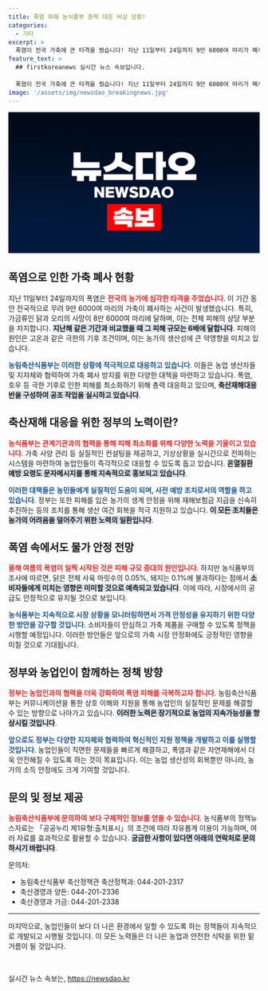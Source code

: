 ```yaml
---
title: 폭염 피해 농식품부 총력 대응 비상 상황!
categories:
  - 기타
excerpt: >
  폭염이 전국 가축에 큰 타격을 줬습니다! 지난 11일부터 24일까지 9만 6000여 마리가 폐사하며 지난해의 6배에 달하는 참사가 벌어졌습니다. 농림축산식품부는 즉각적인 대응에 나섰습니다. 그 영향과 대책을 살펴보세요!
feature_text: >
  ## firstkoreanews 실시간 뉴스 속보입니다.

  폭염이 전국 가축에 큰 타격을 줬습니다! 지난 11일부터 24일까지 9만 6000여 마리가 폐사하며 지난해의 6배에 달하는 참사가 벌어졌습니다. 농림축산식품부는 즉각적인 대응에 나섰습니다. 그 영향과 대책을 살펴보세요!
image: '/assets/img/newsdao_breakingnews.jpg'
---
```


<p><img src="/assets/img/newsdao_breakingnews.jpg" alt="firstkoreanews 속보" /></p>

<h2 data-ke-size="size26">폭염으로 인한 가축 폐사 현황</h2>

<p data-ke-size="size16">지난 11일부터 24일까지의 폭염은 <b><span style="color: #ee2323;">전국의 농가에 심각한 타격을 주었습니다</span></b>. 이 기간 동안 전국적으로 무려 9만 6000여 마리의 가축이 폐사하는 사건이 발생했습니다. 특히, 가금류인 닭과 오리의 사망이 8만 6000여 마리에 달하며, 이는 전체 피해의 상당 부분을 차지합니다. <b><span style="background-color: #21538527;">지난해 같은 기간과 비교했을 때 그 피해 규모는 6배에 달합니다</span></b>. 피해의 원인은 고온과 같은 극한의 기후 조건이며, 이는 농가의 생산성에 큰 악영향을 미치고 있습니다.</p>

<p data-ke-size="size16"><b><span style="color: #1a5490;">농림축산식품부는 이러한 상황에 적극적으로 대응하고 있습니다</span></b>. 이들은 농업 생산자들 및 지자체와 협력하여 가축 폐사 방지를 위한 다양한 대책을 마련하고 있습니다. 폭염, 호우 등 극한 기후로 인한 피해를 최소화하기 위해 총력 대응하고 있으며, <b><span style="background-color: #21538527;">축산재해대응반을 구성하여 공조 작업을 실시하고 있습니다</span></b>.</p>

<h2 data-ke-size="size26">축산재해 대응을 위한 정부의 노력이란?</h2>

<p data-ke-size="size16"><b><span style="color: #ee2323;">농식품부는 관계기관과의 협력을 통해 피해 최소화를 위해 다양한 노력을 기울이고 있습니다</span></b>. 가축 사양 관리 등 실질적인 컨설팅을 제공하고, 기상상황을 실시간으로 전파하는 시스템을 마련하여 농업인들이 즉각적으로 대응할 수 있도록 돕고 있습니다. <b><span style="background-color: #21538527;">온열질환 예방 요령도 문자메시지를 통해 지속적으로 홍보되고 있습니다</span></b>.</p>

<p data-ke-size="size16"><b><span style="color: #1a5490;">이러한 대책들은 농민들에게 실질적인 도움이 되며, 사전 예방 조치로서의 역할을 하고 있습니다</span></b>. 정부는 또한 피해를 입은 농가의 생계 안정을 위해 재해보험금 지급을 신속히 추진하는 등의 조치를 통해 생산 여건 회복을 적극 지원하고 있습니다. <b><span style="background-color: #21538527;">이 모든 조치들은 농가의 어려움을 덜어주기 위한 노력의 일환입니다</span></b>.</p>

<h2 data-ke-size="size26">폭염 속에서도 물가 안정 전망</h2>

<p data-ke-size="size16"><b><span style="color: #ee2323;">올해 여름의 폭염이 일찍 시작된 것은 피해 규모 증대의 원인입니다</span></b>. 하지만 농식품부의 조사에 따르면, 닭은 전체 사육 마릿수의 0.05%, 돼지는 0.1%에 불과하다는 점에서 <b><span style="background-color: #21538527;">소비자들에게 미치는 영향은 미미할 것으로 예측되고 있습니다</span></b>. 이에 따라, 시장에서의 공급도 안정적으로 유지될 것으로 보입니다.</p>

<p data-ke-size="size16"><b><span style="color: #1a5490;">농식품부는 지속적으로 시장 상황을 모니터링하면서 가격 안정성을 유지하기 위한 다양한 방안을 강구할 것입니다</span></b>. 소비자들이 안심하고 가축 제품을 구매할 수 있도록 정책을 시행할 예정입니다. 이러한 방안들은 앞으로의 가축 시장 안정화에도 긍정적인 영향을 미칠 것으로 기대됩니다.</p>

<h2 data-ke-size="size26">정부와 농업인이 함께하는 정책 방향</h2>

<p data-ke-size="size16"><b><span style="color: #ee2323;">정부는 농업인과의 협력을 더욱 강화하여 폭염 피해를 극복하고자 합니다</span></b>. 농림축산식품부는 커뮤니케이션을 통한 상호 이해와 지원을 통해 농업인의 실질적인 문제를 해결할 수 있는 방향으로 나아가고 있습니다. <b><span style="background-color: #21538527;">이러한 노력은 장기적으로 농업의 지속가능성을 향상시킬 것입니다</span></b>.</p>

<p data-ke-size="size16"><b><span style="color: #1a5490;">앞으로도 정부는 다양한 지자체와 협력하여 혁신적인 지원 정책을 개발하고 이를 실행할 것입니다</span></b>. 농업인들이 직면한 문제들을 빠르게 해결하고, 폭염과 같은 자연재해에서 더욱 안전해질 수 있도록 하는 것이 목표입니다. 이는 농업 생산성의 회복뿐만 아니라, 농가의 소득 안정에도 크게 기여할 것입니다.</p>

<h2 data-ke-size="size26">문의 및 정보 제공</h2>

<p data-ke-size="size16"><b><span style="color: #ee2323;">농림축산식품부에 문의하여 보다 구체적인 정보를 얻을 수 있습니다</span></b>. 농식품부의 정책뉴스자료는 「공공누리 제1유형:출처표시」의 조건에 따라 자유롭게 이용이 가능하며, 여러 자료를 효과적으로 활용할 수 있습니다. <b><span style="background-color: #21538527;">궁금한 사항이 있다면 아래의 연락처로 문의하시기 바랍니다</span></b>.</p>

<p data-ke-size="size16">문의처:</p>

<ul>
  <li>농림축산식품부 축산정책관 축산정책과: 044-201-2317</li>
  <li>축산경영과 양돈: 044-201-2336</li>
  <li>축산경영과 가금: 044-201-2338</li>
</ul>

<hr />

<p data-ke-size="size16">마지막으로, 농업인들이 보다 더 나은 환경에서 일할 수 있도록 하는 정책들이 지속적으로 개발되고 시행될 것입니다. 이 모든 노력들은 더 나은 농업과 안전한 식탁을 위한 밑거름이 될 것입니다.</p>

<p data-ke-size="size16">&nbsp;</p>
실시간 뉴스 속보는, <a href="https://newsdao.kr" rel="dofollow">https://newsdao.kr</a>



